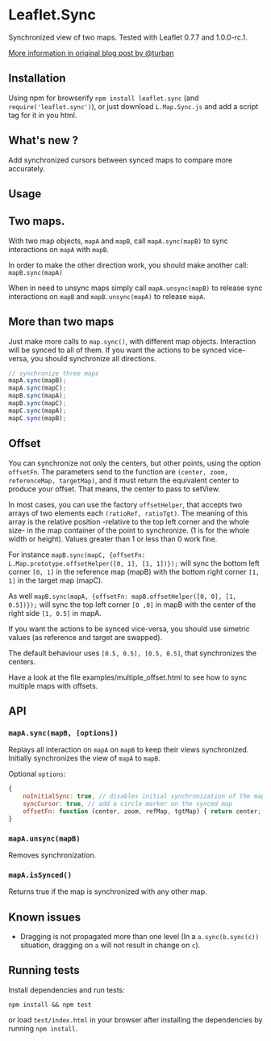 Leaflet.Sync
============

Synchronized view of two maps. Tested with Leaflet 0.7.7 and 1.0.0-rc.1.

[More information in original blog post by @turban](http://blog.thematicmapping.org/2013/06/creating-synchronized-view-of-two-maps.html)

Installation
------------

Using npm for browserify `npm install leaflet.sync` (and `require('leaflet.sync')`), or just download `L.Map.Sync.js` and add a script tag for it in you html.

What's new ?
-----
Add synchronized cursors between synced maps to compare more accurately.

Usage
-----

## Two maps.
With two map objects, `mapA` and `mapB`, call `mapA.sync(mapB)` to sync interactions on `mapA` with `mapB`.

In order to make the other direction work, you should make another call: `mapB.sync(mapA)`

When in need to unsync maps simply call `mapA.unsync(mapB)` to release sync interactions on `mapB` and `mapB.unsync(mapA)` to release `mapA`.

## More than two maps
Just make more calls to `map.sync()`, with different map objects. Interaction will be synced to all of them. If you want the actions to be synced vice-versa, you should synchronize all directions.

```JavaScript
// synchronize three maps
mapA.sync(mapB);
mapA.sync(mapC);
mapB.sync(mapA);
mapB.sync(mapC);
mapC.sync(mapA);
mapC.sync(mapB);
```
## Offset
You can synchronize not only the centers, but other points, using the option `offsetFn`.
The parameters send to the function are `(center, zoom, referenceMap, targetMap)`, and it must return the equivalent center to produce your offset. That means, the center to pass to setView.

In most cases, you can use the factory `offsetHelper`, that accepts two arrays of two elements each `(ratioRef, ratioTgt)`. The meaning of this array is the relative position -relative to the top left corner and the whole size- in the map container of the point to synchronize. (1 is for the whole width or height). Values greater than 1 or less than 0 work fine.

For instance `mapB.sync(mapC, {offsetFn: L.Map.prototype.offsetHelper([0, 1], [1, 1])});` will sync the bottom left corner `[0, 1]` in the reference map (mapB) with the bottom right corner `[1, 1]` in the target map (mapC).

As well `mapB.sync(mapA, {offsetFn: mapB.offsetHelper([0, 0], [1, 0.5])});` will sync the top left corner `[0 ,0]` in mapB with the center of the right side `[1, 0.5]` in mapA.

If you want the actions to be synced vice-versa, you should use simetric values (as reference and target are swapped).

The default behaviour uses `[0.5, 0.5], [0.5, 0.5]`, that synchronizes the centers.

Have a look at the file examples/multiple_offset.html to see how to sync multiple maps with offsets.

API
---

### `mapA.sync(mapB, [options])`
Replays all interaction on `mapA` on `mapB` to keep their views synchronized. Initially synchronizes the view of `mapA` to `mapB`.

Optional `options`:
```JavaScript
{
    noInitialSync: true, // disables initial synchronization of the maps.
    syncCursor: true, // add a circle marker on the synced map
    offsetFn: function (center, zoom, refMap, tgtMap) { return center; } // function to compute an offset for the center
}
```

### `mapA.unsync(mapB)`

Removes synchronization.

### `mapA.isSynced()`

Returns true if the map is synchronized with any other map.


Known issues
------------

 - Dragging is not propagated more than one level (In a `a.sync(b.sync(c))` situation, dragging on `a` will not result in change on `c`).

Running tests
-------------

Install dependencies and run tests:
```
npm install && npm test
```
or load `test/index.html` in your browser after installing the dependencies by running `npm install`.
